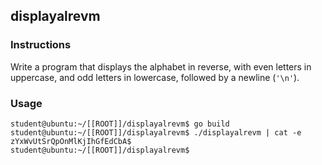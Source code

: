 ## displayalrevm

### Instructions

Write a program that displays the alphabet in reverse, with even letters in uppercase, and odd letters in lowercase, followed by a newline (`'\n'`).

### Usage

```console
student@ubuntu:~/[[ROOT]]/displayalrevm$ go build
student@ubuntu:~/[[ROOT]]/displayalrevm$ ./displayalrevm | cat -e
zYxWvUtSrQpOnMlKjIhGfEdCbA$
student@ubuntu:~/[[ROOT]]/displayalrevm$
```
